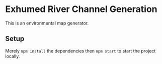 # Exhumed River Channel Generation

This is an environmental map generator.

## Setup
Merely `npm install` the dependencies then `npm start` to start the project locally.
